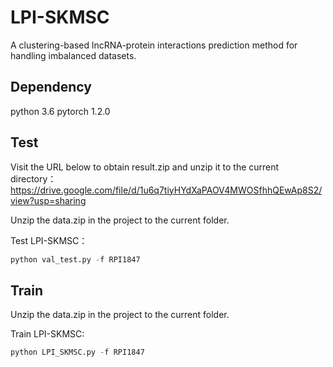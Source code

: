 # LPI-SKMSC
A clustering-based lncRNA-protein interactions prediction method for handling imbalanced datasets.

## Dependency

python 3.6
pytorch 1.2.0

## Test

Visit the URL below to obtain result.zip and unzip it to the current directory：
https://drive.google.com/file/d/1u6q7tiyHYdXaPAOV4MWOSfhhQEwAp8S2/view?usp=sharing

Unzip the data.zip in the project to the current folder.

Test LPI-SKMSC：
```python
python val_test.py -f RPI1847
```

## Train

Unzip the data.zip in the project to the current folder.

Train LPI-SKMSC:
```python
python LPI_SKMSC.py -f RPI1847
```
